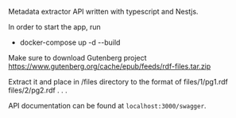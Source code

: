 Metadata extractor API written with typescript and Nestjs.

In order to start the app, run
- docker-compose up -d --build

Make sure to download Gutenberg project
https://www.gutenberg.org/cache/epub/feeds/rdf-files.tar.zip

Extract it and place in /files directory to the format of
files/1/pg1.rdf
files/2/pg2.rdf
.
.
.

API documentation can be found at `localhost:3000/swagger`.

